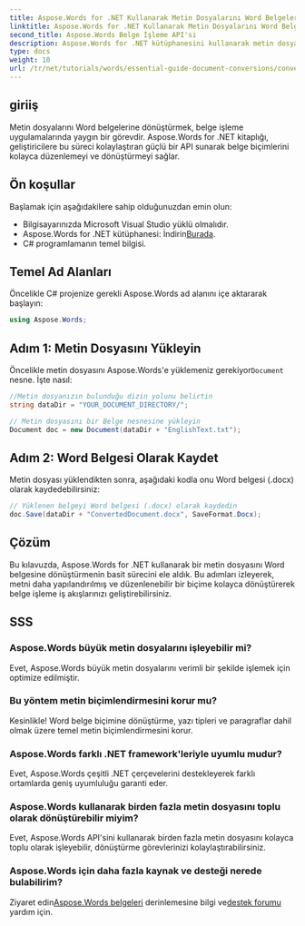 ```yaml
---
title: Aspose.Words for .NET Kullanarak Metin Dosyalarını Word Belgelerine Dönüştürün
linktitle: Aspose.Words for .NET Kullanarak Metin Dosyalarını Word Belgelerine Dönüştürün
second_title: Aspose.Words Belge İşleme API'si
description: Aspose.Words for .NET kütüphanesini kullanarak metin dosyalarını Word belgelerine nasıl verimli bir şekilde dönüştüreceğinizi öğrenin. Bu adım adım kılavuz ön koşulları ve kod örneklerini kapsar.
type: docs
weight: 10
url: /tr/net/tutorials/words/essential-guide-document-conversions/convert-text-files-to-word-documents/
---
```

## giriiş

Metin dosyalarını Word belgelerine dönüştürmek, belge işleme uygulamalarında yaygın bir görevdir. Aspose.Words for .NET kitaplığı, geliştiricilere bu süreci kolaylaştıran güçlü bir API sunarak belge biçimlerini kolayca düzenlemeyi ve dönüştürmeyi sağlar.

## Ön koşullar

Başlamak için aşağıdakilere sahip olduğunuzdan emin olun:
- Bilgisayarınızda Microsoft Visual Studio yüklü olmalıdır.
-  Aspose.Words for .NET kütüphanesi: İndirin[Burada](https://releases.aspose.com/words/net/).
- C# programlamanın temel bilgisi.

## Temel Ad Alanları

Öncelikle C# projenize gerekli Aspose.Words ad alanını içe aktararak başlayın:

```csharp
using Aspose.Words;
```

## Adım 1: Metin Dosyasını Yükleyin

 Öncelikle metin dosyasını Aspose.Words'e yüklemeniz gerekiyor`Document` nesne. İşte nasıl:

```csharp
//Metin dosyanızın bulunduğu dizin yolunu belirtin
string dataDir = "YOUR_DOCUMENT_DIRECTORY/";

// Metin dosyasını bir Belge nesnesine yükleyin
Document doc = new Document(dataDir + "EnglishText.txt");
```

## Adım 2: Word Belgesi Olarak Kaydet

Metin dosyası yüklendikten sonra, aşağıdaki kodla onu Word belgesi (.docx) olarak kaydedebilirsiniz:

```csharp
// Yüklenen belgeyi Word belgesi (.docx) olarak kaydedin
doc.Save(dataDir + "ConvertedDocument.docx", SaveFormat.Docx);
```

## Çözüm

Bu kılavuzda, Aspose.Words for .NET kullanarak bir metin dosyasını Word belgesine dönüştürmenin basit sürecini ele aldık. Bu adımları izleyerek, metni daha yapılandırılmış ve düzenlenebilir bir biçime kolayca dönüştürerek belge işleme iş akışlarınızı geliştirebilirsiniz.

## SSS

### Aspose.Words büyük metin dosyalarını işleyebilir mi?
Evet, Aspose.Words büyük metin dosyalarını verimli bir şekilde işlemek için optimize edilmiştir.

### Bu yöntem metin biçimlendirmesini korur mu?
Kesinlikle! Word belge biçimine dönüştürme, yazı tipleri ve paragraflar dahil olmak üzere temel metin biçimlendirmesini korur.

### Aspose.Words farklı .NET framework'leriyle uyumlu mudur?
Evet, Aspose.Words çeşitli .NET çerçevelerini destekleyerek farklı ortamlarda geniş uyumluluğu garanti eder.

### Aspose.Words kullanarak birden fazla metin dosyasını toplu olarak dönüştürebilir miyim?
Evet, Aspose.Words API'sini kullanarak birden fazla metin dosyasını kolayca toplu olarak işleyebilir, dönüştürme görevlerinizi kolaylaştırabilirsiniz.

### Aspose.Words için daha fazla kaynak ve desteği nerede bulabilirim?
 Ziyaret edin[Aspose.Words belgeleri](https://reference.aspose.com/words/net/) derinlemesine bilgi ve[destek forumu](https://forum.aspose.com/c/words/8) yardım için.